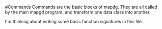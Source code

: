 #Commands
Commands are the basic blocks of mapdg. They are all called by the main mapgd program, and transform one data class into another.

I'm thinking about writing some basic function signatures in this file.
